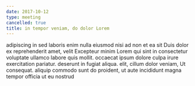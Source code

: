 ```yaml
---
date: 2017-10-12
type: meeting
cancelled: true
title: in tempor veniam, do dolor Lorem
---
```

adipiscing in sed laboris enim nulla eiusmod nisi ad non et ea sit Duis dolor ex reprehenderit amet, velit Excepteur minim Lorem qui sint in consectetur voluptate ullamco labore quis mollit. occaecat ipsum dolore culpa irure exercitation pariatur. deserunt in fugiat aliqua. elit, cillum dolor veniam, Ut consequat. aliquip commodo sunt do proident, ut aute incididunt magna tempor officia ut eu nostrud